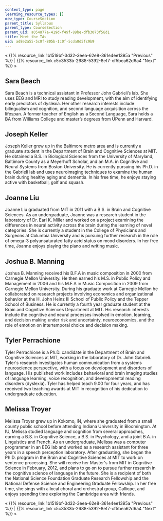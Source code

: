 ```yaml
---
content_type: page
learning_resource_types: []
ocw_type: CourseSection
parent_title: Syllabus
parent_type: CourseSection
parent_uid: a054877a-419d-f49f-89be-dfb3073f58d1
title: Meet the TAs
uid: ad8e2a55-5c0f-805b-1c0f-5cda0d5fc9b9
---
```


« {{% resource_link 1b1519bf-3d32-3eea-62e8-361e4ee1395a "Previous" %}} | {{% resource_link c5c3533b-2688-5392-8ef7-cf5bea62d6a4 "Next" %}} »

Sara Beach
----------

Sara Beach is a technical assistant in Professor John Gabrieli’s lab. She uses EEG and MRI to study reading development, with the aim of identifying early predictors of dyslexia. Her other research interests include bilingualism and cognition, and second language acquisition across the lifespan. A former teacher of English as a Second Language, Sara holds a BA from Williams College and master’s degrees from UPenn and Harvard.

Joseph Keller
-------------

Joseph Keller grew up in the Baltimore metro area and is currently a graduate student in the Department of Brain and Cognitive Sciences at MIT. He obtained a B.S. in Biological Sciences from the University of Maryland, Baltimore County as a Meyerhoff Scholar, and an M.A. in Cognitive and Neural Systems from Boston University. He is currently pursuing his Ph.D. in the Gabrieli lab and uses neuroimaging techniques to examine the human brain during healthy aging and dementia. In his free time, he enjoys staying active with basketball, golf and squash.

Joanne Liu
----------

Joanne Liu graduated from MIT in 2011 with a B.S. in Brain and Cognitive Sciences. As an undergraduate, Joanne was a research student in the laboratory of Dr. Earl K. Miller and worked on a project examining the differences in neural activity across the brain during the learning of novel categories. She is currently a student in the College of Physicians and Surgeons at Columbia University and is pursuing further research in the role of omega-3 polyunsaturated fatty acid status on mood disorders. In her free time, Joanne enjoys playing the piano and writing music.

Joshua B. Manning
-----------------

Joshua B. Manning received his B.F.A in music composition in 2000 from Carnegie Mellon University. He then earned his M.S. in Public Policy and Management in 2006 and his M.F.A in Music Composition in 2009 from Carnegie Mellon University. During his graduate work at Carnegie Mellon he collaborated on research projects involving economics and organizational behavior at the H. John Heinz III School of Public Policy and the Tepper School of Business. He is currently a fourth year graduate student at the Brain and Cognitive Sciences Department at MIT. His research interests include the cognitive and neural processes involved in emotion, learning, and decision making under risk and uncertainty, neuroeconomics, and the role of emotion on intertemporal choice and decision making.

Tyler Perrachione
-----------------

Tyler Perrachione is a Ph.D. candidate in the Department of Brain and Cognitive Sciences at MIT, working in the laboratory of Dr. John Gabrieli. Tyler's research investigates human communication from a systems neuroscience perspective, with a focus on development and disorders of language. His published work includes behavioral and brain imaging studies of language learning, voice recognition, and developmental reading disorders (dyslexia). Tyler has helped teach 9.00 for four years, and has received two teaching awards at MIT in recognition of his dedication to undergraduate education.

Melissa Troyer
--------------

Melissa Troyer grew up in Kokomo, IN, where she graduated from a small county public school before attending Indiana University in Bloomington. At IU, Melissa studied language and cognition from several approaches, earning a B.S. in Cognitive Science, a B.S. in Psychology, and a joint B.A. in Linguistics and French. As an undergraduate, Melissa was a computer programmer in an EEG lab and worked as a research assistant for three years in a speech perception laboratory. After graduating, she began the Ph.D. program in the Brain and Cognitive Sciences at MIT to work on sentence processing. She will receive her Master's from MIT in Cognitive Science in February, 2012, and plans to go on to pursue further research in the cognitive science of language in the future. She is a recipient of both the National Science Foundation Graduate Research Fellowship and the National Defense Science and Engineering Graduate Fellowship. In her free time, she sings with a local choral and orchestral group, Calliope, and enjoys spending time exploring the Cambridge area with friends.

« {{% resource_link 1b1519bf-3d32-3eea-62e8-361e4ee1395a "Previous" %}} | {{% resource_link c5c3533b-2688-5392-8ef7-cf5bea62d6a4 "Next" %}} »